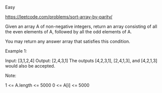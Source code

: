 Easy

https://leetcode.com/problems/sort-array-by-parity/

Given an array A of non-negative integers, return an array consisting of all the even elements of A, followed by all the odd elements of A.

You may return any answer array that satisfies this condition.

 

Example 1:

Input: [3,1,2,4]
Output: [2,4,3,1]
The outputs [4,2,3,1], [2,4,1,3], and [4,2,1,3] would also be accepted.
 

Note:

1 <= A.length <= 5000
0 <= A[i] <= 5000